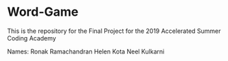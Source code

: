 # Word-Game
This is the repository for the Final Project for the 2019 Accelerated Summer Coding Academy

Names:
Ronak Ramachandran
Helen Kota
Neel Kulkarni

